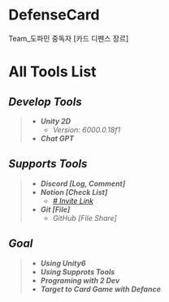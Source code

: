 # DefenseCard
Team_도파민 중독자 [카드 디펜스 장르]

# All Tools List

## ***Develop Tools***
> - ***Unity 2D***
>   - *Version: 6000.0.18f1*
> - ***Chat GPT***

## ***Supports Tools***
> - ***Discord [Log, Comment]***
> - ***Notion [Check List]***
>   - *[# Invite Link](https://www.notion.so/invite/f87dc9c697d02d27d4f3c5fef86c83fed68a3673)*
> - ***Git [File]***
>   - *GitHub [File Share]*

## ***Goal***
> - ***Using Unity6***
> - ***Using Supprots Tools***
> - ***Programing with 2 Dev***
> - ***Target to Card Game with Defance***
